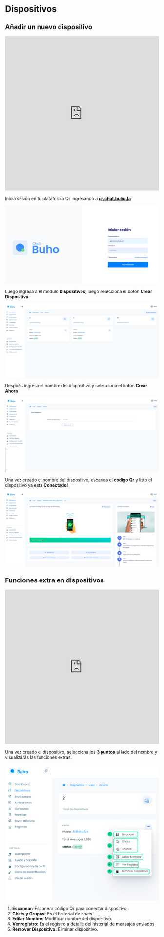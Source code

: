 # Dispositivos

## Añadir un nuevo dispositivo

<iframe width="100%" height="505" src="https://www.youtube.com/embed/B6-iLxxCrcs" title="YouTube video player" frameborder="0" allow="accelerometer; autoplay; clipboard-write; encrypted-media; gyroscope; picture-in-picture; web-share" allowfullscreen></iframe>



Inicia sesión en tu plataforma Qr ingresando a **[qr.chat.buho.la](https://qr.chat.buho.la/)**


![Alt text](img/dispositivo_01.PNG)


Luego ingresa a el módulo **Dispositivos**, luego selecciona el botón **Crear Dispositivo**

![Alt text](img/dispositivos_01.jpg)

Después ingresa el nombre del dispositivo y selecciona el botón **Crear Ahora**

![Alt text](img/dispositivos_02.jpg)

Una vez creado el nombre del dispositivo, escanea el **código Qr** y listo el dispositivo ya esta **Conectado!**

![Alt text](img/dispositivos_04.jpg)






## Funciones extra en dispositivos



<iframe width="100%" height="505" src="https://www.youtube.com/embed/v6xc18d5UPI" title="YouTube video player" frameborder="0" allow="accelerometer; autoplay; clipboard-write; encrypted-media; gyroscope; picture-in-picture; web-share" allowfullscreen></iframe>

Una vez creado el dispositivo, selecciona los **3 puntos** al lado del nombre y visualizarás las funciones extras.

![Alt text](img/funciones_01.jpg)

1. **Escanear:** Escanear código Qr para conectar dispositivo.
2. **Chats y Grupos:** Es el historial de chats.
3. **Editar Nombre:** Modificar nombre del dispositivo.
4. **Ver registro:** Es el registro a detalle del historial de mensajes enviados
5. **Remover Dispositivo:** Eliminar dispositivo.




